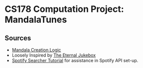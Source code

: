 # CS178 Computation Project: MandalaTunes

## Sources

* [Mandala Creation Logic](https://editor.p5js.org/StevesMakerspace/sketches/HpMGIVpMX) 
* Loosely Inspired by [The Eternal Jukebox](https://v90084.1blu.de/jukebox_search.html)
* [Spotify Searcher Tutorial](https://www.youtube.com/watch?v=1PWDxgqLmDA) for assistance in Spotify API set-up.

